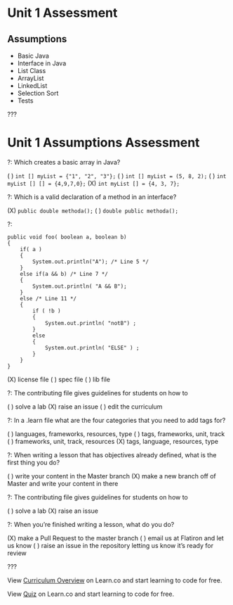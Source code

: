 # Unit 1 Assessment

## Assumptions

  * Basic Java
  * Interface in Java
  * List Class
  * ArrayList
  * LinkedList
  * Selection Sort
  * Tests

???

# Unit 1 Assumptions Assessment

?: Which creates a basic array in Java?

( ) `int [] myList = {"1", "2", "3"};`
( ) `int [] myList = (5, 8, 2);`
( ) `int myList [] [] = {4,9,7,0};`
(X) `int myList [] = {4, 3, 7};`

?: Which is a valid declaration of a method in an interface?

(X) `public double methoda();`
( ) `double public methoda();`

?:

```
public void foo( boolean a, boolean b)
{ 
    if( a ) 
    {
        System.out.println("A"); /* Line 5 */
    } 
    else if(a && b) /* Line 7 */
    { 
        System.out.println( "A && B"); 
    } 
    else /* Line 11 */
    { 
        if ( !b ) 
        {
            System.out.println( "notB") ;
        } 
        else 
        {
            System.out.println( "ELSE" ) ; 
        } 
    } 
}
```

(X) license file
( ) spec file
( ) lib file

?: The contributing file gives guidelines for students on how to 

( ) solve a lab
(X) raise an issue
( ) edit the curriculum

?: In a .learn file what are the four categories that you need to add tags for?

( ) languages, frameworks, resources, type
( ) tags, frameworks, unit, track
( ) frameworks, unit, track, resources
(X) tags, language, resources, type

?: When writing a lesson that has objectives already defined, what is the first thing you do? 

( ) write your content in the Master branch
(X) make a new branch off of Master and write your content in there

?: The contributing file gives guidelines for students on how to 

( ) solve a lab
(X) raise an issue

?: When you’re finished writing a lesson, what do you do?

(X) make a Pull Request to the master branch
( ) email us at Flatiron and let us know
( ) raise an issue in the repository letting us know it’s ready for review


???

<p data-visibility='hidden'>View <a href='https://learn.co/lessons/quiz' title='Curriculum Overview'>Curriculum Overview</a> on Learn.co and start learning to code for free.</p>

<p data-visibility='hidden'>View <a href='https://learn.co/lessons/quiz'>Quiz</a> on Learn.co and start learning to code for free.</p>
